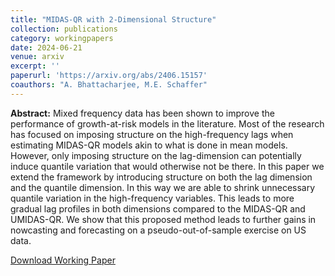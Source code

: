 ```yaml
---
title: "MIDAS-QR with 2-Dimensional Structure"
collection: publications
category: workingpapers
date: 2024-06-21
venue: arxiv
excerpt: ''
paperurl: 'https://arxiv.org/abs/2406.15157'
coauthors: "A. Bhattacharjee, M.E. Schaffer"
---
```

**Abstract:** Mixed frequency data has been shown to improve the performance of growth-at-risk models in the literature. Most of the research has focused on imposing structure on the high-frequency lags when estimating MIDAS-QR models akin to what is done in mean models. However, only imposing structure on the lag-dimension can potentially induce quantile variation that would otherwise not be there. In this paper we extend the framework by introducing structure on both the lag dimension and the quantile dimension. In this way we are able to shrink unnecessary quantile variation in the high-frequency variables. This leads to more gradual lag profiles in both dimensions compared to the MIDAS-QR and UMIDAS-QR. We show that this proposed method leads to further gains in nowcasting and forecasting on a pseudo-out-of-sample exercise on US data. 

[Download Working Paper](https://arxiv.org/abs/2406.15157)
